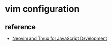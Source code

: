 # vim configuration

## reference

- [Neovim and Tmux for JavaScript Development](https://elijahmanor.com/blog/neovim-tmux)

